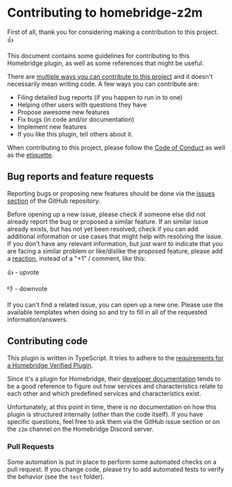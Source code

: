 # Contributing to homebridge-z2m

First of all, thank you for considering making a contribution to this project. 👍

This document contains some guidelines for contributing to this Homebridge plugin, as well as some references that might be useful.

There are [multiple ways you can contribute to this project](https://opensource.guide/how-to-contribute/) and it doesn't necessarily mean writing code. A few ways you can contribute are:
* Filing detailed bug reports (if you happen to run in to one)
* Helping other users with questions they have
* Propose awesome new features
* Fix bugs (in code and/or documentation)
* Implement new features
* If you like this plugin, tell others about it.

When contributing to this project, please follow the [Code of Conduct](CODE_OF_CONDUCT.md) as well as the [etiquette](https://github.com/kossnocorp/etiquette/blob/master/README.md).

## Bug reports and feature requests

Reporting bugs or proposing new features should be done via the [issues section](http://github.com/itavero/homebridge-z2m/issues) of the GitHub repository.

Before opening up a new issue, please check if someone else did not already report the bug or proposed a similar feature.
If an similar issue already exists, but has not yet been resolved, check if you can add additional information or use cases that might help with resolving the issue. If you don't have any relevant information, but just want to indicate that you are facing a similar problem or like/dislike the proposed feature, please add a [reaction](https://github.com/blog/2119-add-reactions-to-pull-requests-issues-and-comments), instead of a "+1" / comment, like this:

👍 - upvote

👎 - downvote

If you can't find a related issue, you can open up a new one. Please use the available templates when doing so and try to fill in all of the requested information/answers.

## Contributing code

This plugin is written in TypeScript. It tries to adhere to the [requirements for a Homebridge Verified Plugin](https://github.com/homebridge/verified#requirements).

Since it's a plugin for Homebridge, their [developer documentation](https://developers.homebridge.io/) tends to be a good reference to figure out how services and characteristics relate to each other and which predefined services and characteristics exist.

Unfortunately, at this point in time, there is no documentation on how this plugin is structured internally (other than the code itself). If you have specific questions, feel free to ask them via the GitHub issue section or on the `z2m` channel on the Homebridge Discord server.

### Pull Requests

Some automation is put in place to perform some automated checks on a pull request. If you change code, please try to add automated tests to verify the behavior (see the `test` folder).